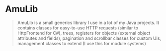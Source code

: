 AmuLib
======

> AmuLib is a small generics library I use in a lot of my Java projects.
> It contains classes for easy-to-use HTTP requests (similar to HttpFrontend for C\#),
> trees, registers for objects (external object attributes and fields), pagination and
> scrollbar classes for custom UIs, management classes to extend (I use this for module systems)
